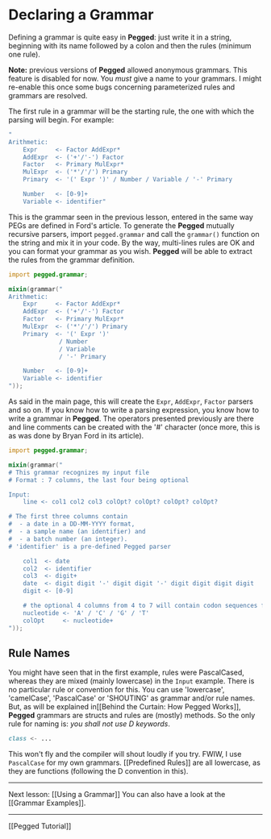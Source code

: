 Declaring a Grammar
==================

Defining a grammar is quite easy in **Pegged**: just write it in a string, beginning with its name followed by a colon and then the rules (minimum one rule). 

**Note:** previous versions of **Pegged** allowed anonymous grammars. This feature is disabled for now. You *must* give a name to your grammars. I might re-enable this once some bugs concerning parameterized rules and grammars are resolved.

The first rule in a grammar will be the starting rule, the one with which the parsing will begin. For example:

```d
"
Arithmetic:
    Expr     <- Factor AddExpr*
    AddExpr  <- ('+'/'-') Factor
    Factor   <- Primary MulExpr*
    MulExpr  <- ('*'/'/') Primary
    Primary  <- '(' Expr ')' / Number / Variable / '-' Primary

    Number   <- [0-9]+
    Variable <- identifier"
```

This is the grammar seen in the previous lesson, entered in the same way PEGs are defined in Ford's article. To generate the **Pegged** mutually recursive parsers, import `pegged.grammar` and call the `grammar()` function on the string and mix it in your code. By the way, multi-lines rules are OK and you can format your grammar as you wish. **Pegged** will be able to extract the rules from the grammar definition.

```d
import pegged.grammar;

mixin(grammar("
Arithmetic:
    Expr     <- Factor AddExpr*
    AddExpr  <- ('+'/'-') Factor
    Factor   <- Primary MulExpr*
    MulExpr  <- ('*'/'/') Primary
    Primary  <- '(' Expr ')' 
              / Number 
              / Variable 
              / '-' Primary

    Number   <- [0-9]+
    Variable <- identifier
"));
```

As said in the main page, this will create the `Expr`, `AddExpr`, `Factor` parsers and so on. If you know how to write a parsing expression, you know how to write a grammar in **Pegged**. The operators presented previously are there and line comments can be created with the '#' character (once more, this is as was done by Bryan Ford in its article).

```d
import pegged.grammar;

mixin(grammar("
# This grammar recognizes my input file
# Format : 7 columns, the last four being optional

Input:
    line <- col1 col2 col3 colOpt? colOpt? colOpt? colOpt?

# The first three columns contain 
#  - a date in a DD-MM-YYYY format, 
#  - a sample name (an identifier) and 
#  - a batch number (an integer).
# 'identifier' is a pre-defined Pegged parser

    col1  <- date
    col2  <- identifier
    col3  <- digit+
    date  <- digit digit '-' digit digit '-' digit digit digit digit
    digit <- [0-9]

    # the optional 4 columns from 4 to 7 will contain codon sequences for the 4 basic nucleotides (A, C, G, T)
    nucleotide <- 'A' / 'C' / 'G' / 'T'
    colOpt     <- nucleotide+
"));
``` 

Rule Names
----------

You might have seen that in the first example, rules were PascalCased, whereas they are mixed (mainly lowercase) in the `Input` example. There is no particular rule or convention for this. You can use 'lowercase', 'camelCase', 'PascalCase' or 'SHOUTING' as grammar and/or rule names. But, as will be explained in[[Behind the Curtain: How Pegged Works]], **Pegged** grammars are structs and rules are (mostly) methods. So the only rule for naming is: *you shall not use D keywords*.

```d
class <- ...
```

This won't fly and the compiler will shout loudly if you try. FWIW, I use `PascalCase` for my own grammars. [[Predefined Rules]] are all lowercase, as they are functions (following the D convention in this).

* * * *

Next lesson: [[Using a Grammar]]
You can also have a look at the [[Grammar Examples]].

* * * *

[[Pegged Tutorial]]